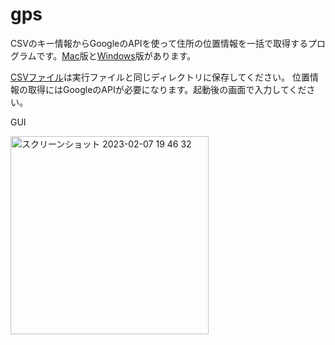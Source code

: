 # gps
CSVのキー情報からGoogleのAPIを使って住所の位置情報を一括で取得するプログラムです。[Mac](https://github.com/tkedjp/gps/raw/main/gps_app_mac.zip)版と[Windows](https://github.com/tkedjp/gps/raw/main/gps_app_win.zip)版があります。

[CSVファイル](https://github.com/tkedjp/gps/blob/main/list.csv)は実行ファイルと同じディレクトリに保存してください。
位置情報の取得にはGoogleのAPIが必要になります。起動後の画面で入力してください。

GUI

<img width="317" alt="スクリーンショット 2023-02-07 19 46 32" src="https://user-images.githubusercontent.com/120151701/217224254-aeb3cf7a-bdf3-4e59-9f85-39e48ab3c24d.png">
